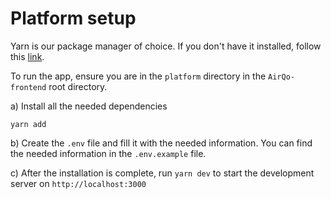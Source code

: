 # Platform setup

Yarn is our package manager of choice. If you don't have it installed, follow this [link](https://classic.yarnpkg.com/lang/en/docs/install/#windows-stable).

To run the app, ensure you are in the `platform` directory in the `AirQo-frontend` root directory.

a) Install all the needed dependencies

    yarn add

b)  Create the `.env` file and fill it with the needed information. You can find the needed information in the `.env.example` file.

c) After the installation is complete, run `yarn dev` to start the development server on `http://localhost:3000`
